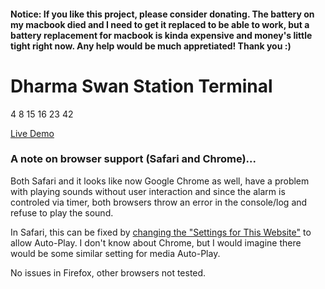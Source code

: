 #### Notice: If you like this project, please consider donating. The battery on my macbook died and I need to get it replaced to be able to work, but a battery replacement for macbook is kinda expensive and money's little tight right now. Any help would be much appretiated! Thank you :)

# Dharma Swan Station Terminal

4 8 15 16 23 42

[Live Demo](http://lost.matronator.com)

### A note on browser support (Safari and Chrome)...

Both Safari and it looks like now Google Chrome as well, have a problem with playing sounds without user interaction and since the alarm is controled via timer, both browsers throw an error in the console/log and refuse to play the sound.

In Safari, this can be fixed by [changing the "Settings for This Website"](https://support.apple.com/en-gb/guide/safari/customize-settings-per-website-ibrw7f78f7fe/mac) to allow Auto-Play. I don't know about Chrome, but I would imagine there would be some similar setting for media Auto-Play.

No issues in Firefox, other browsers not tested.
